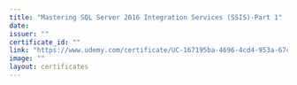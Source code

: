 ```yaml
---
title: "Mastering SQL Server 2016 Integration Services (SSIS)-Part 1"
date: 
issuer: ""
certificate_id: ""
link: "https://www.udemy.com/certificate/UC-167195ba-4696-4cd4-953a-67c6f48a3b3d/"
image: ""
layout: certificates
---
```

